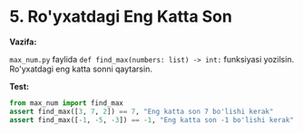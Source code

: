 # 5. Ro'yxatdagi Eng Katta Son
**Vazifa:**

`max_num.py` faylida `def find_max(numbers: list) -> int:` funksiyasi yozilsin. Ro'yxatdagi eng katta sonni qaytarsin.  

**Test:**

```python
from max_num import find_max
assert find_max([3, 7, 2]) == 7, "Eng katta son 7 bo'lishi kerak"
assert find_max([-1, -5, -3]) == -1, "Eng katta son -1 bo'lishi kerak"

```
